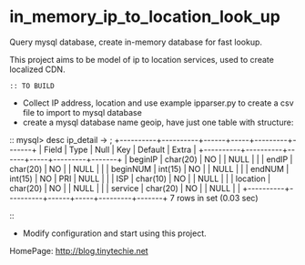 in_memory_ip_to_location_look_up
================================

Query mysql database, create in-memory database for fast lookup.

This project aims to be model of ip to location services, used to create localized CDN.

    :: TO BUILD 

- Collect IP address, location and use example ipparser.py to create a csv file to import to mysql database
- create a mysql database name geoip, have just one table with structure:

::
mysql> desc ip_detail 
    -> ;
+----------+----------+------+-----+---------+-------+
| Field    | Type     | Null | Key | Default | Extra |
+----------+----------+------+-----+---------+-------+
| beginIP  | char(20) | NO   |     | NULL    |       |
| endIP    | char(20) | NO   |     | NULL    |       |
| beginNUM | int(15)  | NO   |     | NULL    |       |
| endNUM   | int(15)  | NO   | PRI | NULL    |       |
| ISP      | char(10) | NO   |     | NULL    |       |
| location | char(20) | NO   |     | NULL    |       |
| service  | char(20) | NO   |     | NULL    |       |
+----------+----------+------+-----+---------+-------+
7 rows in set (0.03 sec)

:: 

- Modify configuration and start using this project. 




HomePage: http://blog.tinytechie.net 


